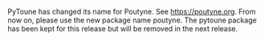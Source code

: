 PyToune has changed its name for Poutyne. See https://poutyne.org. From now on, please use the new package name poutyne. The pytoune package has been kept for this release but will be removed in the next release.
